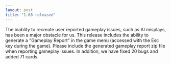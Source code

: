 ```yaml
---
layout: post
title: "1.68 released"
---
```


The inablity to recreate user reported gameplay issues, such as AI misplays,
has been a major obstacle for us. This release includes the ability to generate
a "Gameplay Report" in the game menu (accessed with the Esc key during the
game). Please include the generated gameplay report zip file when reporting
gameplay issues. In addition, we have fixed 20 bugs and added 71 cards. 
